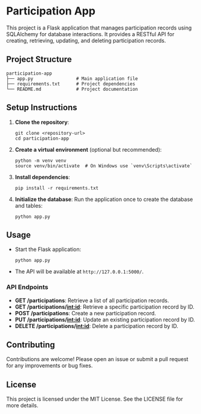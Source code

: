 # Participation App

This project is a Flask application that manages participation records using SQLAlchemy for database interactions. It provides a RESTful API for creating, retrieving, updating, and deleting participation records.

## Project Structure

```
participation-app
├── app.py                # Main application file
├── requirements.txt      # Project dependencies
└── README.md             # Project documentation
```

## Setup Instructions

1. **Clone the repository**:
   ```
   git clone <repository-url>
   cd participation-app
   ```

2. **Create a virtual environment** (optional but recommended):
   ```
   python -m venv venv
   source venv/bin/activate  # On Windows use `venv\Scripts\activate`
   ```

3. **Install dependencies**:
   ```
   pip install -r requirements.txt
   ```

4. **Initialize the database**:
   Run the application once to create the database and tables:
   ```
   python app.py
   ```

## Usage

- Start the Flask application:
  ```
  python app.py
  ```

- The API will be available at `http://127.0.0.1:5000/`.

### API Endpoints

- **GET /participations**: Retrieve a list of all participation records.
- **GET /participations/<int:id>**: Retrieve a specific participation record by ID.
- **POST /participations**: Create a new participation record.
- **PUT /participations/<int:id>**: Update an existing participation record by ID.
- **DELETE /participations/<int:id>**: Delete a participation record by ID.

## Contributing

Contributions are welcome! Please open an issue or submit a pull request for any improvements or bug fixes.

## License

This project is licensed under the MIT License. See the LICENSE file for more details.